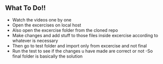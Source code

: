 ## What To Do!!

- Watch the videos one by one
- Open the excercises on local host
- Also open the excercise folder from the cloned repo
- Make changes and add stuff to those files inside excercise according to whatever is necessary
- Then go to test folder and import only from excercise and not final
- Run the test to see if the changes u have made are correct or not
  -So final folder is basically the solution
